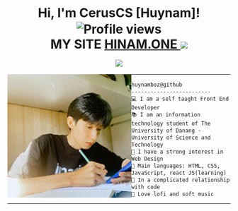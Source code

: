 <h1 align="center">
Hi, I'm CerusCS [Huynam]! <img src="https://gpvc.arturio.dev/huynamboz" alt="Profile views" align='center'/> <a href="https://github.com/I-am-vishalmaurya/I-am-vishalmaurya/"> </a> 
<br/>
  MY SITE <a href="https://hinam.one">HINAM.ONE </a> 
  <img src="https://media.giphy.com/media/hvRJCLFzcasrR4ia7z/giphy.gif" width="30"></h1>
 <!--<img src="https://komarev.com/ghpvc/?username=I-am-vishalmaurya&label=Profile%20Views&color=0e75b6&style=flat" align='center' alt="vishalmaurya" />-->


<!-- Typing SVG by DenverCoder1 - https://github.com/DenverCoder1/readme-typing-svg -->
<p align="center">
  <a href="https://github.com/DenverCoder1/readme-typing-svg"><img src="https://readme-typing-svg.demolab.com?font=Fira+Code&pause=1000&width=435&lines=Full+stack+overflow;freelance;University+of+Science+and+Technology"></a>
</p>

<img align="left" src="https://github.com/huynamboz/huynamboz.github.io/blob/main/avt.jpg" width="280px" height="280px" alt="Unfortunately I didn't find the author of the pic, feel to open a pull request if found" width="320" />
<hr>

```
huynamboz@github
-------------------------
💻 I am a self taught Front End Developer 
📚 I am an information technology student of The University of Danang - University of Science and Technology
📝 I have a strong interest in Web Design
🌟 Main languages: HTML, CSS, JavaScript, react JS(learning)
💖 In a complicated relationship with code
🎵 Love lofi and soft music
```
<hr>
